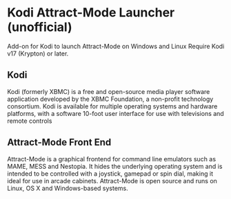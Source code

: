 # Kodi Attract-Mode Launcher (unofficial)
Add-on for Kodi to launch Attract-Mode on Windows and Linux
Require Kodi v17 (Krypton) or later.

## Kodi
Kodi (formerly XBMC) is a free and open-source media player software application developed by the XBMC Foundation, a non-profit technology consortium. Kodi is available for multiple operating systems and hardware platforms, with a software 10-foot user interface for use with televisions and remote controls

## Attract-Mode Front End
Attract-Mode is a graphical frontend for command line emulators such as MAME, MESS and Nestopia. It hides the underlying operating system and is intended to be controlled with a joystick, gamepad or spin dial, making it ideal for use in arcade cabinets. Attract-Mode is open source and runs on Linux, OS X and Windows-based systems.

